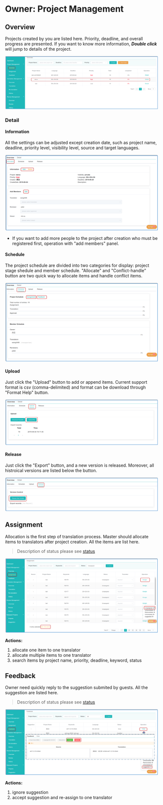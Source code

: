 # Owner: Project Management

<span id='master'></span>

## Overview

Projects created by you are listed here. Priority, deadline, and overall progress are presented. If you want to know more information, _**Double click**_ will jump to details of the project.

![](/assets/project_management.overview.png)

### Detail

#### Information

All the settings can be adjusted except creation date, such as project name, deadline, priority level, visibility level, source and target languages. 

![](/assets/project_management.overview.information.png)

  - If you want to add more people to the project after creation who must be registered first, operation with "add members" panel. 
      
#### Schedule

The project schedule are divided into two categories for display: project stage shedule and member schedule. "Allocate" and "Conflict-handle" button are two quick way to allocate items and handle conflict items.

![](/assets/project_management.schedule.png)

#### Upload

Just click the "Upload" button to add or append items. Current support format is csv (comma-delimited) and format can be download through "Format Help" button.

![](/assets/project_management.upload.png)

#### Release

Just click the "Export" button, and a new version is released. Moreover, all histroical versions are listed below the button.

![](/assets/project_management.release.png)

## Assignment

Allocation is the first step of translation process. Master should allocate items to translators after project creation. All the items are list here.

> Description of status please see [status](../glossary.md#status)

![](/assets/project_management.assignment.png)

**Actions:**
1. allocate one item to one translator
2. allocate multiple items to one translator
3. search items by project name, priority, deadline, keyword, status
 
## Feedback

Owner need quickly reply to the suggestion submited by guests. All the suggestion are listed here.

> Description of status please see [status](../glossary.md#status)

![](/assets/project_management.feedback.png)

**Actions:**
1. ignore suggestion
2. accept suggestion and re-assign to one translator

